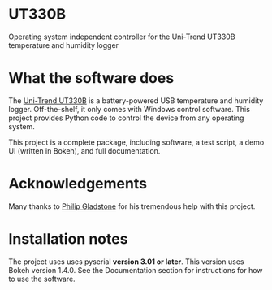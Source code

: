 # UT330B
Operating system independent controller for the Uni-Trend UT330B temperature and humidity logger

What the software does
======================

The [Uni-Trend UT330B](https://www.uni-trend.com/html/product/Environmental/Environmental_Tester/UT330-USB/UT330B.html) is a battery-powered USB temperature and humidity logger. Off-the-shelf, it only comes with Windows control software. This project provides Python code to control the device from any operating system.

This project is a complete package, including software, a test script, a demo UI (written in Bokeh), and full documentation. 

Acknowledgements
================

Many thanks to [Philip Gladstone](https://github.com/pjsg) for his tremendous help with this project.

Installation notes
==================

The project uses uses pyserial __version 3.01 or later__. This version uses Bokeh version 1.4.0. See the Documentation section for instructions for how to use the software.
